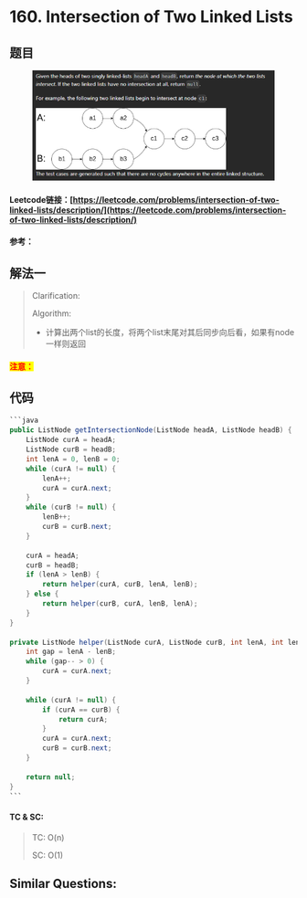 # 160. Intersection of Two Linked Lists

## 题目

<figure><img src=".gitbook/assets/image (5).png" alt=""><figcaption></figcaption></figure>

#### Leetcode链接：[https://leetcode.com/problems/intersection-of-two-linked-lists/description/](https://leetcode.com/problems/intersection-of-two-linked-lists/description/)

#### 参考：

## 解法一

> Clarification:&#x20;
>
> Algorithm:&#x20;
>
> * 计算出两个list的长度，将两个list末尾对其后同步向后看，如果有node一样则返回

#### <mark style="color:red;">注意：</mark>

## 代码

````java
```java
public ListNode getIntersectionNode(ListNode headA, ListNode headB) {
    ListNode curA = headA;
    ListNode curB = headB;
    int lenA = 0, lenB = 0;
    while (curA != null) {
        lenA++;
        curA = curA.next;
    }
    while (curB != null) {
        lenB++;
        curB = curB.next;
    }

    curA = headA;
    curB = headB;
    if (lenA > lenB) {
        return helper(curA, curB, lenA, lenB);
    } else {
        return helper(curB, curA, lenB, lenA);
    }
}

private ListNode helper(ListNode curA, ListNode curB, int lenA, int lenB) {
    int gap = lenA - lenB;
    while (gap-- > 0) {
        curA = curA.next;
    }

    while (curA != null) {
        if (curA == curB) {
            return curA;
        }
        curA = curA.next;
        curB = curB.next;
    }

    return null;
}
```
````

#### TC & SC:&#x20;

> TC: O(n)
>
> SC: O(1)

## **Similar Questions:**&#x20;
